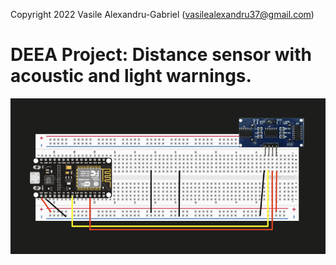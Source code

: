 Copyright 2022 Vasile Alexandru-Gabriel (vasilealexandru37@gmail.com)

# DEEA Project: Distance sensor with acoustic and light warnings.

![Screenshot](Diagram.png)
